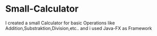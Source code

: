 # Small-Calculator
I created a small Calculator for basic Operations like
Addition,Substraktion,Division,etc.. and i used Java-FX as Framework
